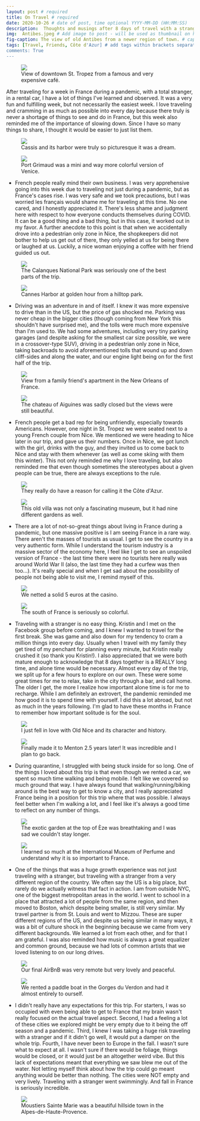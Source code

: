```yaml
---
layout: post # required
title: On Travel # required
date: 2020-10-26 # date of post, time optional YYYY-MM-DD (HH:MM:SS)
description:  Thoughts and musings after 8 days of travel with a stranger. # Add post description for homepage - required
img:  Antibes.jpeg # Add image to post - will be used as thumbnail on home and cover image for post (optional)
fig-caption: The view of old Antibes from a newer region of town. # caption for img (optional)
tags: [Travel, Friends, Côte d'Azur] # add tags within brackets separated by a commma (optional)
comments: True
---
```


<figure class="post-img block">
  <a href="/assets/img/posts/2020-10-26/Café Sénéquier.jpeg">
    <img src="/assets/img/posts/2020-10-26/Café Sénéquier.jpeg">
  </a>
  <figcaption>View of downtown St. Tropez from a famous and very expensive café.</figcaption>
</figure>

After traveling for a week in France during a pandemic, with a total stranger, in a rental car, I have a lot of things I've learned and observed. It was a very fun and fulfilling week, but not necessarily the easiest week. I love traveling and cramming in as much as possible into every day because there truly is never a shortage of things to see and do in France, but this week also reminded me of the importance of slowing down. Since I have so many things to share, I thought it would be easier to just list them.

<figure class="post-img block">
  <a href="/assets/img/posts/2020-10-26/Me in Cassis Harbor.jpeg">
    <img src="/assets/img/posts/2020-10-26/Me in Cassis Harbor.jpeg">
  </a>
  <figcaption>Cassis and its harbor were truly so picturesque it was a dream.</figcaption>
</figure>

<figure class="post-img left-inline">
  <a href="/assets/img/posts/2020-10-26/Port Grimaud.jpeg">
    <img src="/assets/img/posts/2020-10-26/Port Grimaud.jpeg">
  </a>
  <figcaption>Port Grimaud was a mini and way more colorful version of Venice.</figcaption>
</figure>

- French people really mind their own business. I was very apprehensive going into this week due to traveling not just during a pandemic, but as France's cases rise. I was very safe and we took precautions, but I was worried les français would shame me for traveling at this time. No one cared, and I honestly appreciated it. There's less shame and judgment here with respect to how everyone conducts themselves during COVID. It can be a good thing and a bad thing, but in this case, it worked out in my favor. A further anecdote to this point is that when we accidentally drove into a pedestrian only zone in Nice, the shopkeepers did not bother to help us get out of there, they only yelled at us for being there or laughed at us. Luckily, a nice woman enjoying a coffee with her friend guided us out.

<figure class="post-img block">
  <a href="/assets/img/posts/2020-10-26/Les Calanques.jpeg">
    <img src="/assets/img/posts/2020-10-26/Les Calanques.jpeg">
  </a>
  <figcaption>The Calanques National Park was seriously one of the best parts of the trip.</figcaption>
</figure>

<figure class="post-img right-inline">
  <a href="/assets/img/posts/2020-10-26/Cannes - Le Suquet.jpeg">
    <img src="/assets/img/posts/2020-10-26/Cannes - Le Suquet.jpeg">
  </a>
  <figcaption>Cannes Harbor at golden hour from a hilltop park.</figcaption>
</figure>

- Driving was an adventure in and of itself. I knew it was more expensive to drive than in the US, but the price of gas shocked me. Parking was never cheap in the bigger cities (though coming from New York this shouldn't have surprised me), and the tolls were much more expensive than I'm used to. We had some adventures, including very tiny parking garages (and despite asking for the smallest car size possible, we were in a crossover-type SUV), driving in a pedestrian only zone in Nice, taking backroads to avoid aforementioned tolls that wound up and down cliff-sides and along the water, and our engine light being on for the first half of the trip.

<figure class="post-img block">
  <a href="/assets/img/posts/2020-10-26/Juan-Les-Pins Sunset.jpeg">
    <img src="/assets/img/posts/2020-10-26/Juan-Les-Pins Sunset.jpeg">
  </a>
  <figcaption>View from a family friend's apartment in the New Orleans of France.</figcaption>
</figure>

<figure class="post-img left-inline">
  <a href="/assets/img/posts/2020-10-26/Aiguines.jpeg">
    <img src="/assets/img/posts/2020-10-26/Aiguines.jpeg">
  </a>
  <figcaption>The chateau of Aiguines was sadly closed but the views were still beautiful.</figcaption>
</figure>

- French people get a bad rep for being unfriendly, especially towards Americans. However, one night in St. Tropez we were seated next to a young French couple from Nice. We mentioned we were heading to Nice later in our trip, and gave us their numbers. Once in Nice, we got lunch with the girl, drinks with the guy, and they invited us to come back to Nice and stay with them whenever (as well as come skiing with them this winter). This not only reminded me why I love traveling, but also reminded me that even though sometimes the stereotypes about a given people can be true, there are always exceptions to the rule.

<figure class="post-img block">
  <a href="/assets/img/posts/2020-10-26/Roquebrune-Cap-Martin.jpeg">
    <img src="/assets/img/posts/2020-10-26/Roquebrune-Cap-Martin.jpeg">
  </a>
  <figcaption>They really do have a reason for calling it the Côte d'Azur.</figcaption>
</figure>

<figure class="post-img right-inline">
  <a href="/assets/img/posts/2020-10-26/Villa Ephrussi de Rothschild.jpeg">
    <img src="/assets/img/posts/2020-10-26/Villa Ephrussi de Rothschild.jpeg">
  </a>
  <figcaption>This old villa was not only a fascinating museum, but it had nine different gardens as well.</figcaption>
</figure>

- There are a lot of not-so-great things about living in France during a pandemic, but one massive positive is I am seeing France in a rare way. There aren't the masses of tourists as usual. I get to see the country in a very authentic form. While I understand the tourism industry is a massive sector of the economy here, I feel like I get to see an unspoiled version of France - the last time there were no tourists here really was around World War II (also, the last time they had a curfew was then too...). It's really special and when I get sad about the possibility of people not being able to visit me, I remind myself of this.

<figure class="post-img block">
  <a href="/assets/img/posts/2020-10-26/Monte Carlo.jpeg">
    <img src="/assets/img/posts/2020-10-26/Monte Carlo.jpeg">
  </a>
  <figcaption>We netted a solid 5 euros at the casino.</figcaption>
</figure>

<figure class="post-img left-inline">
  <a href="/assets/img/posts/2020-10-26/Villefranche-sur-Mer.jpeg">
    <img src="/assets/img/posts/2020-10-26/Villefranche-sur-Mer.jpeg">
  </a>
  <figcaption>The south of France is seriously so colorful.</figcaption>
</figure>

- Traveling with a stranger is no easy thing. Kristin and I met on the Facebook group before coming, and I knew I wanted to travel for the first break. She was game and also down for my tendency to cram a million things into every day. Usually when I travel with my family they get tired of my penchant for planning every minute, but Kristin really crushed it (so thank you Kristin!). I also appreciated that we were both mature enough to acknowledge that 8 days together is a REALLY long time, and alone time would be necessary. Almost every day of the trip, we split up for a few hours to explore on our own. These were some great times for me to relax, take in the city through a bar, and call home. The older I get, the more I realize how important alone time is for me to recharge. While I am definitely an extrovert, the pandemic reminded me how good it is to spend time with yourself. I did this a lot abroad, but not as much in the years following. I'm glad to have these months in France to remember how important solitude is for the soul.

<figure class="post-img block">
  <a href="/assets/img/posts/2020-10-26/Colorful Nice.jpeg">
    <img src="/assets/img/posts/2020-10-26/Colorful Nice.jpeg">
  </a>
  <figcaption>I just fell in love with Old Nice and its character and history.</figcaption>
</figure>

<figure class="post-img right-inline">
  <a href="/assets/img/posts/2020-10-26/Mal in Menton.jpeg">
    <img src="/assets/img/posts/2020-10-26/Mal in Menton.jpeg">
  </a>
  <figcaption>Finally made it to Menton 2.5 years later! It was incredible and I plan to go back.</figcaption>
</figure>

- During quarantine, I struggled with being stuck inside for so long. One of the things I loved about this trip is that even though we rented a car, we spent so much time walking and being mobile. I felt like we covered so much ground that way. I have always found that walking/running/biking around is the best way to get to know a city, and I really appreciated France being in a position for this trip where that was possible. I always feel better when I'm walking a lot, and I feel like it's always a good time to reflect on any number of things.

<figure class="post-img block">
  <a href="/assets/img/posts/2020-10-26/Exotic Garden in Èze.jpeg">
    <img src="/assets/img/posts/2020-10-26/Exotic Garden in Èze.jpeg">
  </a>
  <figcaption>The exotic garden at the top of Èze was breathtaking and I was sad we couldn't stay longer.</figcaption>
</figure>

<figure class="post-img left-inline">
  <a href="/assets/img/posts/2020-10-26/Perfume Museum.jpeg">
    <img src="/assets/img/posts/2020-10-26/Perfume Museum.jpeg">
  </a>
  <figcaption>I learned so much at the International Museum of Perfume and understand why it is so important to France.</figcaption>
</figure>

- One of the things that was a huge growth experience was not just traveling with a stranger, but traveling with a stranger from a very different region of the country. We often say the US is a big place, but rarely do we actually witness that fact in action. I am from outside NYC, one of the biggest metropolitan areas in the world. I went to school in a place that attracted a lot of people from the same region, and then moved to Boston, which despite being smaller, is still very similar. My travel partner is from St. Louis and went to Mizzou. These are super different regions of the US, and despite us being similar in many ways, it was a bit of culture shock in the beginning because we came from very different backgrounds. We learned a lot from each other, and for that I am grateful. I was also reminded how music is always a great equalizer and common ground, because we had lots of common artists that we loved listening to on our long drives.

<figure class="post-img block">
  <a href="/assets/img/posts/2020-10-26/Final AirBnB.jpeg">
    <img src="/assets/img/posts/2020-10-26/Final AirBnB.jpeg">
  </a>
  <figcaption>Our final AirBnB was very remote but very lovely and peaceful.</figcaption>
</figure>

<figure class="post-img right-inline">
  <a href="/assets/img/posts/2020-10-26/Les Gorges du Verdon.jpeg">
    <img src="/assets/img/posts/2020-10-26/Les Gorges du Verdon.jpeg">
  </a>
  <figcaption>We rented a paddle boat in the Gorges du Verdon and had it almost entirely to ourself.</figcaption>
</figure>

- I didn't really have any expectations for this trip. For starters, I was so occupied with even being able to get to France that my brain wasn't really focused on the actual travel aspect. Second, I had a feeling a lot of these cities we explored might be very empty due to it being the off season and a pandemic. Third, I knew I was taking a huge risk traveling with a stranger and if it didn't go well, it would put a damper on the whole trip. Fourth, I have never been to Europe in the fall. I wasn't sure what to expect at all. I wasn't sure if there would be foliage, things would be closed, or it would just be an altogether weird vibe. But this lack of expectations meant that everything we saw blew me out of the water. Not letting myself think about how the trip could go meant anything would be better than nothing. The cities were NOT empty and very lively. Traveling with a stranger went swimmingly. And fall in France is seriously incredible.

<figure class="post-img block">
  <a href="/assets/img/posts/2020-10-26/Moustiers Sainte Marie.jpeg">
    <img src="/assets/img/posts/2020-10-26/Moustiers Sainte Marie.jpeg">
  </a>
  <figcaption>Moustiers Sainte Marie was a beautiful hillside town in the Alpes-de-Haute-Provence.</figcaption>
</figure>
